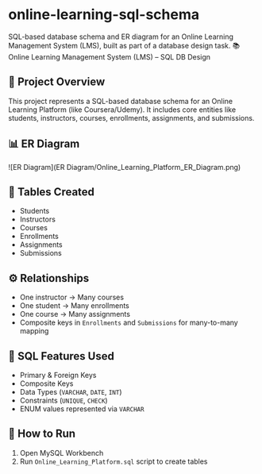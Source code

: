 # online-learning-sql-schema
SQL-based database schema and ER diagram for an Online Learning Management System (LMS), built as part of a database design task.
📚 Online Learning Management System (LMS) – SQL DB Design

## 📌 Project Overview
This project represents a SQL-based database schema for an Online Learning Platform (like Coursera/Udemy). It includes core entities like students, instructors, courses, enrollments, assignments, and submissions.

## 📊 ER Diagram
![ER Diagram](ER Diagram/Online_Learning_Platform_ER_Diagram.png)

## 🧱 Tables Created
- Students
- Instructors
- Courses
- Enrollments
- Assignments
- Submissions

## ⚙️ Relationships
- One instructor → Many courses
- One student → Many enrollments
- One course → Many assignments
- Composite keys in `Enrollments` and `Submissions` for many-to-many mapping

## 💾 SQL Features Used
- Primary & Foreign Keys
- Composite Keys
- Data Types (`VARCHAR`, `DATE`, `INT`)
- Constraints (`UNIQUE`, `CHECK`)
- ENUM values represented via `VARCHAR`

## 🚀 How to Run
1. Open MySQL Workbench 
2. Run `Online_Learning_Platform.sql` script to create tables

